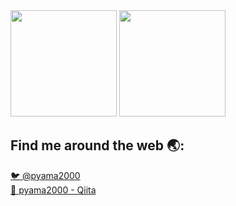 <div>
  <img width="auto" height="170px" src="https://github-readme-stats.vercel.app/api?username=pyama2000&count_private=true&show_icons=true" />
  <img width="auto" height="170px" src="https://github-readme-stats.vercel.app/api/top-langs/?username=pyama2000&layout=compact" />
</div>


## Find me around the web :earth_asia::

[:bird: @pyama2000](https://twitter.com/pyama2000)  
[:green_book: pyama2000 - Qiita](https://qiita.com/pyama2000)
